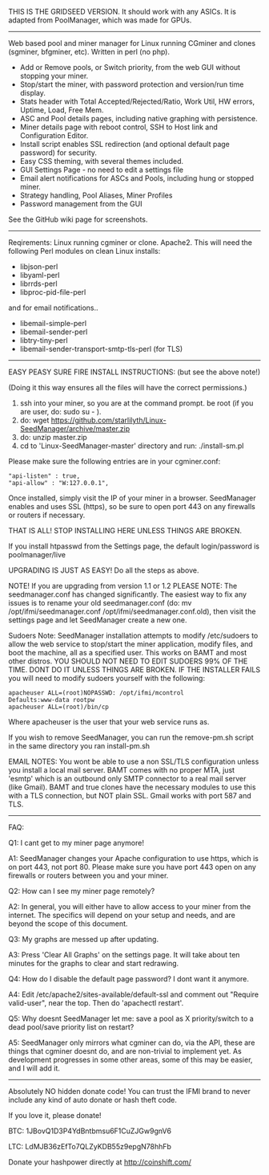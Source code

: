 
THIS IS THE GRIDSEED VERSION. It should work with any ASICs. It is adapted from PoolManager, which was made for GPUs. 

-----

Web based pool and miner manager for Linux running CGminer and clones (sgminer, bfgminer, etc). 
Written in perl (no php). 

* Add or Remove pools, or Switch priority, from the web GUI without stopping your miner.
* Stop/start the miner, with password protection and version/run time display.
* Stats header with Total Accepted/Rejected/Ratio, Work Util, HW errors, Uptime, Load, Free Mem.
* ASC and Pool details pages, including native graphing with persistence. 
* Miner details page with reboot control, SSH to Host link and Configuration Editor.
* Install script enables SSL redirection (and optional default page password) for security.
* Easy CSS theming, with several themes included. 
* GUI Settings Page - no need to edit a settings file
* Email alert notifications for ASCs and Pools, including hung or stopped miner. 
* Strategy handling, Pool Aliases, Miner Profiles
* Password management from the GUI 

See the GitHub wiki page for screenshots.

-----

Reqirements: Linux running cgminer or clone. Apache2. 
This will need the following Perl modules on clean Linux installs: 

* libjson-perl
* libyaml-perl 
* librrds-perl
* libproc-pid-file-perl

and for email notifications..
* libemail-simple-perl
* libemail-sender-perl
* libtry-tiny-perl
* libemail-sender-transport-smtp-tls-perl (for TLS)

------

EASY PEASY SURE FIRE INSTALL INSTRUCTIONS: (but see the above note!)

(Doing it this way ensures all the files will have the correct permissions.)

1. ssh into your miner, so you are at the command prompt. be root (if you are user, do: sudo su - ).
1. do: wget https://github.com/starlilyth/Linux-SeedManager/archive/master.zip
1. do: unzip master.zip
1. cd to 'Linux-SeedManager-master' directory and run: ./install-sm.pl

Please make sure the following entries are in your cgminer.conf:

    "api-listen" : true,
    "api-allow" : "W:127.0.0.1",

Once installed, simply visit the IP of your miner in a browser. SeedManager enables and uses SSL (https), so be sure to open port 443 on any firewalls or routers if necessary. 

THAT IS ALL! STOP INSTALLING HERE UNLESS THINGS ARE BROKEN. 

If you install htpasswd from the Settings page, the default login/password is poolmanager/live

UPGRADING IS JUST AS EASY!
  Do all the steps as above. 
  
  NOTE! If you are upgrading from version 1.1 or 1.2 PLEASE NOTE: The seedmanager.conf has changed significantly. The easiest way to fix any issues is to rename your old seedmanager.conf (do: mv /opt/ifmi/seedmanager.conf /opt/ifmi/seedmanager.conf.old), then visit the settings page and let SeedManager create a new one. 

Sudoers Note: 
SeedManager installation attempts to modify /etc/sudoers to allow the web service to stop/start the miner application, modify files, and boot the machine, all as a specified user. This works on BAMT and most other distros. YOU SHOULD NOT NEED TO EDIT SUDOERS 99% OF THE TIME. DONT DO IT UNLESS THINGS ARE BROKEN. 
IF THE INSTALLER FAILS you will need to modify sudoers yourself with the following: 

    apacheuser ALL=(root)NOPASSWD: /opt/ifmi/mcontrol
    Defaults:www-data rootpw
    apacheuser ALL=(root)/bin/cp

Where apacheuser is the user that your web service runs as. 

If you wish to remove SeedManager, you can run the remove-pm.sh script in the same directory you ran install-pm.sh

EMAIL NOTES: You wont be able to use a non SSL/TLS configuration unless you install a local mail server. BAMT comes with no proper MTA, just 'esmtp' which is an outbound only SMTP connector to a real mail server (like Gmail). BAMT and true clones have the necessary modules to use this with a TLS connection, but NOT plain SSL.
Gmail works with port 587 and TLS. 

-----

FAQ: 

Q1: I cant get to my miner page anymore! 

A1: SeedManager changes your Apache configuration to use https, which is on port 443, not port 80. Please make sure you have port 443 open on any firewalls or routers between you and your miner. 

Q2: How can I see my miner page remotely?

A2: In general, you will either have to allow access to your miner from the internet. The specifics will depend on your setup and needs, and are beyond the scope of this document. 

Q3: My graphs are messed up after updating. 

A3: Press 'Clear All Graphs' on the settings page. It will take about ten minutes for the graphs to clear and start redrawing. 

Q4: How do I disable the default page password? I dont want it anymore.  

A4: Edit /etc/apache2/sites-available/default-ssl and comment out "Require valid-user", near the top. Then do 'apachectl restart'. 

Q5: Why doesnt SeedManager let me: save a pool as X priority/switch to a dead pool/save priority list on restart?

A5: SeedManager only mirrors what cgminer can do, via the API, these are things that cgminer doesnt do, and are non-trivial to implement yet. As development progresses in some other areas, some of this may be easier, and I will add it. 

-----

Absolutely NO hidden donate code! 
You can trust the IFMI brand to never include any kind of auto donate or hash theft code.

If you love it, please donate!

BTC: 1JBovQ1D3P4YdBntbmsu6F1CuZJGw9gnV6

LTC: LdMJB36zEfTo7QLZyKDB55z9epgN78hhFb

Donate your hashpower directly at http://coinshift.com/
